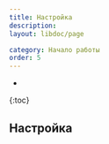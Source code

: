 ```yaml
---
title: Настройка
description: 
layout: libdoc/page

category: Начало работы
order: 5 
---
```

* 
{:toc}

## Настройка
